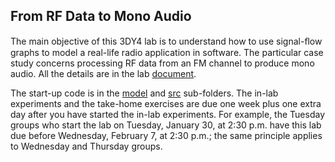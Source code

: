 ## From RF Data to Mono Audio

The main objective of this 3DY4 lab is to understand how to use signal-ﬂow graphs to model a real-life radio application in software. The particular case study concerns processing RF data from an FM channel to produce mono audio. All the details are in the lab [document](doc/3dy4-lab3.pdf).

The start-up code is in the [model](model/) and [src](src/) sub-folders. The in-lab experiments and the take-home exercises are due one week plus one extra day after you have started the in-lab experiments. For example, the Tuesday groups who start the lab on Tuesday, January 30, at 2:30 p.m. have this lab due before Wednesday, February 7, at 2:30 p.m.; the same principle applies to Wednesday and Thursday groups.